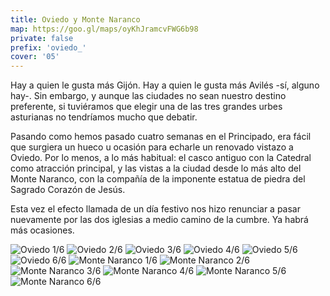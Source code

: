 ```yaml
---
title: Oviedo y Monte Naranco
map: https://goo.gl/maps/oyKhJramcvFWG6b98
private: false
prefix: 'oviedo_'
cover: '05'
---
```

Hay a quien le gusta más Gijón. Hay a quien le gusta más Avilés -sí, alguno hay-. Sin embargo, y aunque las ciudades no sean nuestro destino preferente, si tuviéramos que elegir una de las tres grandes urbes asturianas no tendríamos mucho que debatir.

Pasando como hemos pasado cuatro semanas en el Principado, era fácil que surgiera un hueco u ocasión para echarle un renovado vistazo a Oviedo. Por lo menos, a lo más habitual: el casco antiguo con la Catedral como atracción principal, y las vistas a la ciudad desde lo más alto del Monte Naranco, con la compañía de la imponente estatua de piedra del Sagrado Corazón de Jesús.

Esta vez el efecto llamada de un día festivo nos hizo renunciar a pasar nuevamente por las dos iglesias a medio camino de la cumbre. Ya habrá más ocasiones.

![Oviedo 1/6](oviedo_01)
![Oviedo 2/6](oviedo_02)
![Oviedo 3/6](oviedo_03)
![Oviedo 4/6](oviedo_04)
![Oviedo 5/6](oviedo_05)
![Oviedo 6/6](oviedo_06)
![Monte Naranco 1/6](monte_naranco_01)
![Monte Naranco 2/6](monte_naranco_02)
![Monte Naranco 3/6](monte_naranco_03)
![Monte Naranco 4/6](monte_naranco_04)
![Monte Naranco 5/6](monte_naranco_05)
![Monte Naranco 6/6](monte_naranco_06)